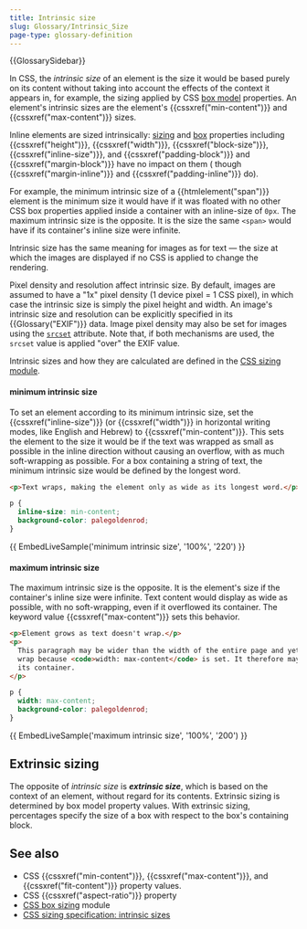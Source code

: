 ```yaml
---
title: Intrinsic size
slug: Glossary/Intrinsic_Size
page-type: glossary-definition
---
```


{{GlossarySidebar}}

In CSS, the _intrinsic size_ of an element is the size it would be based purely on its content without taking into account the effects of the context it appears in, for example, the sizing applied by CSS [box model](/en-US/docs/Learn/CSS/Building_blocks/The_box_model) properties. An element's intrinsic sizes are the element's {{cssxref("min-content")}} and {{cssxref("max-content")}} sizes.

Inline elements are sized intrinsically: [sizing](/en-US/docs/Web/CSS/CSS_box_sizing) and [box](/en-US/docs/Web/CSS/CSS_box_model) properties including {{cssxref("height")}}, {{cssxref("width")}}, {{cssxref("block-size")}}, {{cssxref("inline-size")}}, and {{cssxref("padding-block")}} and {{cssxref("margin-block")}} have no impact on them ( though {{cssxref("margin-inline")}} and {{cssxref("padding-inline")}} do).

For example, the minimum intrinsic size of a {{htmlelement("span")}} element is the minimum size it would have if it was floated with no other CSS box properties applied inside a container with an inline-size of `0px`. The maximum intrinsic size is the opposite. It is the size the same `<span>` would have if its container's inline size were infinite.

Intrinsic size has the same meaning for images as for text — the size at which the images are displayed if no CSS is applied to change the rendering.

Pixel density and resolution affect intrinsic size. By default, images are assumed to have a "1x" pixel density (1 device pixel = 1 CSS pixel), in which case the intrinsic size is simply the pixel height and width. An image's intrinsic size and resolution can be explicitly specified in its {{Glossary("EXIF")}} data. Image pixel density may also be set for images using the [`srcset`](/en-US/docs/Web/HTML/Element/img#srcset) attribute. Note that, if both mechanisms are used, the `srcset` value is applied "over" the EXIF value.

Intrinsic sizes and how they are calculated are defined in the [CSS sizing module](/en-US/docs/Web/CSS/CSS_box_sizing).

#### minimum intrinsic size

To set an element according to its minimum intrinsic size, set the {{cssxref("inline-size")}} (or {{cssxref("width")}} in horizontal writing modes, like English and Hebrew) to {{cssxref("min-content")}}. This sets the element to the size it would be if the text was wrapped as small as possible in the inline direction without causing an overflow, with as much soft-wrapping as possible. For a box containing a string of text, the minimum intrinsic size would be defined by the longest word.

```html hidden
<p>Text wraps, making the element only as wide as its longest word.</p>
```

```css
p {
  inline-size: min-content;
  background-color: palegoldenrod;
}
```

{{ EmbedLiveSample('minimum intrinsic size', '100%', '220') }}

#### maximum intrinsic size

The maximum intrinsic size is the opposite. It is the element's size if the container's inline size were infinite. Text content would display as wide as possible, with no soft-wrapping, even if it overflowed its container. The keyword value {{cssxref("max-content")}} sets this behavior.

```html hidden
<p>Element grows as text doesn't wrap.</p>
<p>
  This paragraph may be wider than the width of the entire page and yet it won't
  wrap because <code>width: max-content</code> is set. It therefore may overflow
  its container.
</p>
```

```css
p {
  width: max-content;
  background-color: palegoldenrod;
}
```

{{ EmbedLiveSample('maximum intrinsic size', '100%', '200') }}

## Extrinsic sizing

The opposite of _intrinsic size_ is **_extrinsic size_**, which is based on the context of an element, without regard for its contents. Extrinsic sizing is determined by box model property values. With extrinsic sizing, percentages specify the size of a box with respect to the box's containing block.

## See also

- CSS {{cssxref("min-content")}}, {{cssxref("max-content")}}, and {{cssxref("fit-content")}} property values.
- CSS {{cssxref("aspect-ratio")}} property
- [CSS box sizing](/en-US/docs/Web/CSS/CSS_box_sizing) module
- [CSS sizing specification: intrinsic sizes](https://www.w3.org/TR/css-sizing-3/#intrinsic-sizes)
